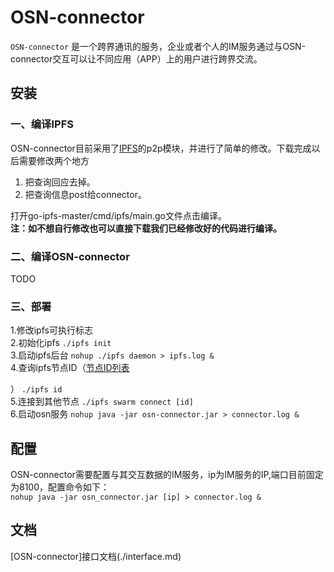 ﻿# OSN-connector
`OSN-connector` 是一个跨界通讯的服务，企业或者个人的IM服务通过与OSN-connector交互可以让不同应用（APP）上的用户进行跨界交流。
## 安装
### 一、编译IPFS  
OSN-connector目前采用了[IPFS](https://github.com/ipfs/go-ipfs)的p2p模块，并进行了简单的修改。下载完成以后需要修改两个地方  
1. 把查询回应去掉。   
2. 把查询信息post给connector。   

打开go-ipfs-master/cmd/ipfs/main.go文件点击编译。  
**注：如不想自行修改也可以直接下载我们已经修改好的代码进行编译。**
### 二、编译OSN-connector
TODO
### 三、部署
1.修改ipfs可执行标志  
2.初始化ipfs ```./ipfs init```  
3.启动ipfs后台 ```nohup ./ipfs daemon > ipfs.log &```  
4.查询ipfs节点ID（[节点ID列表
]()

） ```./ipfs id```  
5.连接到其他节点 ```./ipfs swarm connect [id]```  
6.启动osn服务 ```nohup java -jar osn-connector.jar > connector.log &```  
## 配置
OSN-connector需要配置与其交互数据的IM服务，ip为IM服务的IP,端口目前固定为8100，配置命令如下：  
```nohup java -jar osn_connector.jar [ip] > connector.log &```
## 文档
[OSN-connector]接口文档(./interface.md)

